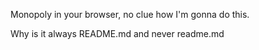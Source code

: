 Monopoly in your browser, no clue how I'm gonna do this.

Why is it always README.md and never readme.md
